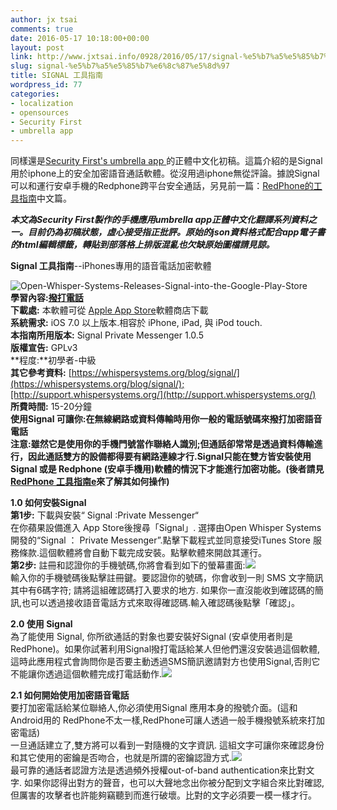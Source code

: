 ```yaml
---
author: jx tsai
comments: true
date: 2016-05-17 10:18:00+00:00
layout: post
link: http://www.jxtsai.info/0928/2016/05/17/signal-%e5%b7%a5%e5%85%b7%e6%8c%87%e5%8d%97/
slug: signal-%e5%b7%a5%e5%85%b7%e6%8c%87%e5%8d%97
title: SIGNAL 工具指南
wordpress_id: 77
categories:
- localization
- opensources
- Security First
- umbrella app
---
```


同樣還是[Security First's umbrella app ](https://secfirst.org/)的正體中文化初稿。這篇介紹的是Signal用於iphone上的安全加密語音通話軟體。從沒用過iphone無從評論。據說Signal可以和運行安卓手機的Redphone跨平台安全通話，另見前一篇：[RedPhone的工具指南](http://self.jxtsai.info/2016/05/redphone.html)中文篇。  
  
***本文為Security First製作的手機應用umbrella app正體中文化翻譯系列資料之一。目前仍為初稿狀態，虛心接受指正批評。原始的json資料格式配合app電子書的html編輯標籤，轉貼到部落格上排版混亂也欠缺原始圖檔請見諒。***  
  
**Signal 工具指南**--iPhones專用的語音電話加密軟體  
  
![Open-Whisper-Systems-Releases-Signal-into-the-Google-Play-Store](https://3.bp.blogspot.com/-hELGNhc9HQA/V35CvPYVhEI/AAAAAAAAKVM/BvCCAfU5XykuyTb3-GSul8fl6g0UCQgVACLcB/s320/Open-Whisper-Systems-Releases-Signal-into-the-Google-Play-Store.png)  
**學習內容:[撥打電話](umbrella://lesson/making-a-call)**  
**下載處:** 本軟體可從 [Apple App Store](https://itunes.apple.com/us/app/signal-private-messenger/id874139669?mt=8)軟體商店下載  
**系統需求:** iOS 7.0 以上版本.相容於 iPhone, iPad, 與 iPod touch.  
**本指南所用版本:** Signal Private Messenger 1.0.5  
**版權宣告:** GPLv3  
**程度:**初學者-中級  
**其它參考資料:** [https://whispersystems.org/blog/signal/](https://whispersystems.org/blog/signal/);[http://support.whispersystems.org/](http://support.whispersystems.org/)  
**所費時間:** 15-20分鐘  
**使用Signal 可讓你:**在無線網路或資料傳輸時用你一般的電話號碼來撥打加密語音電話  
注意:雖然它是使用你的手機門號當作聯絡人識別;但通話卻常常是透過資料傳輸進行，因此通話雙方的設備都得要有網路連線才行.Signal只能在雙方皆安裝使用 Signal 或是 Redphone (安卓手機用)軟體的情況下才能進行加密功能。(後者請見**[RedPhone 工具指南e](umbrella://lesson/redphone)來了解其如何操作)**  
  
**1.0 如何安裝Signal**  
**第1步:** 下載與安裝“ Signal :Private Messenger“  
在你蘋果設備進入 App Store後搜尋「Signal」. 選擇由Open Whisper Systems開發的“Signal ： Private Messenger”.點擊下載程式並同意接受iTunes Store 服務條款.這個軟體將會自動下載完成安裝。點擊軟體來開啟其運行。  
**第2步:** 註冊和認證你的手機號碼,你將會看到如下的螢幕畫面:![](http://self.jxtsai.info/tool_signal1.png)  
輸入你的手機號碼後點擊註冊鍵。要認證你的號碼，你會收到一則 SMS 文字簡訊其中有6碼字符; 請將這組確認碼打入要求的地方. 如果你一直沒能收到確認碼的簡訊,也可以透過接收語音電話方式來取得確認碼.輸入確認碼後點擊「確認」。  
  
**2.0 使用 Signal**  
為了能使用 Signal, 你所欲通話的對象也要安裝好Signal (安卓使用者則是RedPhone)。如果你試著利用Signal撥打電話給某人但他們還沒安裝過這個軟體,這時此應用程式會詢問你是否要主動透過SMS簡訊邀請對方也使用Signal,否則它不能讓你透過這個軟體完成打電話動作.![](http://self.jxtsai.info/tool_signal2.png)  
  
**2.1 如何開始使用加密語音電話**  
要打加密電話給某位聯絡人,你必須使用Signal 應用本身的撥號介面。(這和Android用的 RedPhone不太一樣,RedPhone可讓人透過一般手機撥號系統來打加密電話)  
一旦通話建立了,雙方將可以看到一對隨機的文字資訊. 這組文字可讓你來確認身份和其它使用的密鑰是否吻合，也就是所謂的密鑰認證方式.![](http://self.jxtsai.info/tool_signal3.png)  
最可靠的通話者認證方法是透過頻外授權out-of-band authentication來比對文字. 如果你認得出對方的聲音，也可以大聲地念出你被分配到文字組合來比對確認,但厲害的攻擊者也許能夠竊聽到而進行破壞。比對的文字必須要一模一樣才行。
